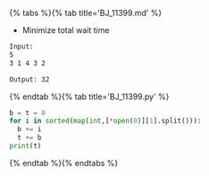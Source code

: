 {% tabs %}{% tab title='BJ_11399.md' %}

* Minimize total wait time

```txt
Input:
5
3 1 4 3 2

Output: 32
```

{% endtab %}{% tab title='BJ_11399.py' %}

```py
b = t = 0
for i in sorted(map(int,[*open(0)][1].split())):
  b += i
  t += b
print(t)
```

{% endtab %}{% endtabs %}
